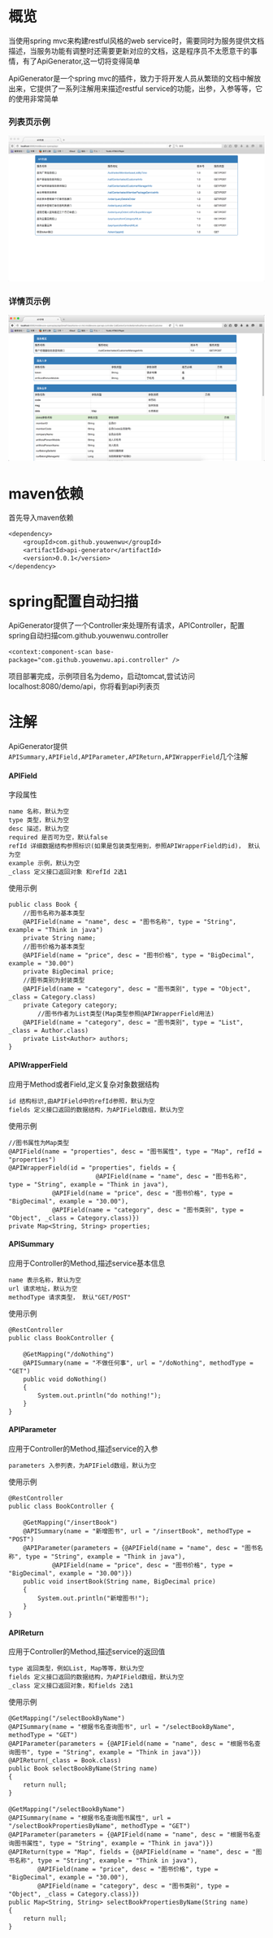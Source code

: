 # 概览
当使用spring mvc来构建restful风格的web service时，需要同时为服务提供文档描述，当服务功能有调整时还需要更新对应的文档，这是程序员不太愿意干的事情，有了ApiGenerator,这一切将变得简单

ApiGenerator是一个spring mvc的插件，致力于将开发人员从繁琐的文档中解放出来，它提供了一系列注解用来描述restful service的功能，出参，入参等等，它的使用非常简单

### 列表页示例
![列表页](https://github.com/youwenwu/ApiGenerator/blob/master/list.png)

### 详情页示例
![详情页](https://github.com/youwenwu/ApiGenerator/blob/master/detail.png)
# maven依赖
首先导入maven依赖
`````````
<dependency>
	<groupId>com.github.youwenwu</groupId>
	<artifactId>api-generator</artifactId>
	<version>0.0.1</version>
</dependency>
`````````
# spring配置自动扫描
ApiGenerator提供了一个Controller来处理所有请求，APIController，配置spring自动扫描com.github.youwenwu.controller
`````````
<context:component-scan base-package="com.github.youwenwu.api.controller" />
`````````

项目部署完成，示例项目名为demo，启动tomcat,尝试访问localhost:8080/demo/api，你将看到api列表页
# 注解
ApiGenerator提供`````````APISummary,APIField,APIParameter,APIReturn,APIWrapperField`````````几个注解

#### APIField
字段属性
`````````
name 名称，默认为空
type 类型，默认为空
desc 描述，默认为空
required 是否可为空，默认false
refId 详细数据结构参照标识(如果是包装类型用到，参照APIWrapperField的id)， 默认为空
example 示例，默认为空
_class 定义接口返回对象 和refId 2选1
`````````
使用示例
`````````
public class Book {
	//图书名称为基本类型
	@APIField(name = "name", desc = "图书名称", type = "String", example = "Think in java")
	private String name;
	//图书价格为基本类型
	@APIField(name = "price", desc = "图书价格", type = "BigDecimal", example = "30.00")
	private BigDecimal price;
	//图书类别为封装类型
	@APIField(name = "category", desc = "图书类别", type = "Object", _class = Category.class)
	private Category category;
        //图书作者为List类型(Map类型参照@APIWrapperField用法)
	@APIField(name = "category", desc = "图书类别", type = "List", _class = Author.class)
	private List<Author> authors;
}
`````````
#### APIWrapperField
应用于Method或者Field,定义复杂对象数据结构
`````````
id 结构标识,由APIField中的refId参照，默认为空
fields 定义接口返回的数据结构，为APIField数组，默认为空
`````````
使用示例
`````````
//图书属性为Map类型
@APIField(name = "properties", desc = "图书属性", type = "Map", refId = "properties")
@APIWrapperField(id = "properties", fields = {
                        @APIField(name = "name", desc = "图书名称", type = "String", example = "Think in java"),
			@APIField(name = "price", desc = "图书价格", type = "BigDecimal", example = "30.00"),
			@APIField(name = "category", desc = "图书类别", type = "Object", _class = Category.class)})
private Map<String, String> properties;
`````````
#### APISummary
应用于Controller的Method,描述service基本信息
`````````
name 表示名称，默认为空
url 请求地址，默认为空
methodType 请求类型， 默认"GET/POST"
`````````
使用示例
`````````
@RestController
public class BookController {
	
	@GetMapping("/doNothing")
	@APISummary(name = "不做任何事", url = "/doNothing", methodType = "GET")
	public void doNothing()
	{
		System.out.println("do nothing!");
	}
}
`````````
#### APIParameter
应用于Controller的Method,描述service的入参
`````````
parameters 入参列表，为APIField数组，默认为空
`````````
使用示例
`````````
@RestController
public class BookController {
	
	@GetMapping("/insertBook")
	@APISummary(name = "新增图书", url = "/insertBook", methodType = "POST")
	@APIParameter(parameters = {@APIField(name = "name", desc = "图书名称", type = "String", example = "Think in java"), 
			@APIField(name = "price", desc = "图书价格", type = "BigDecimal", example = "30.00")})
	public void insertBook(String name, BigDecimal price)
	{
		System.out.println("新增图书!");
	}
}
`````````
#### APIReturn
应用于Controller的Method,描述service的返回值
`````````
type 返回类型，例如List, Map等等，默认为空
fields 定义接口返回的数据结构，为APIField数组，默认为空
_class 定义接口返回对象，和fields 2选1
`````````
使用示例
`````````
@GetMapping("/selectBookByName")
@APISummary(name = "根据书名查询图书", url = "/selectBookByName", methodType = "GET")
@APIParameter(parameters = {@APIField(name = "name", desc = "根据书名查询图书", type = "String", example = "Think in java")})
@APIReturn(_class = Book.class)
public Book selectBookByName(String name)
{
	return null;
}
	
@GetMapping("/selectBookByName")
@APISummary(name = "根据书名查询图书属性", url = "/selectBookPropertiesByName", methodType = "GET")
@APIParameter(parameters = {@APIField(name = "name", desc = "根据书名查询图书属性", type = "String", example = "Think in java")})
@APIReturn(type = "Map", fields = {@APIField(name = "name", desc = "图书名称", type = "String", example = "Think in java"),
		@APIField(name = "price", desc = "图书价格", type = "BigDecimal", example = "30.00"),
		@APIField(name = "category", desc = "图书类别", type = "Object", _class = Category.class)})
public Map<String, String> selectBookPropertiesByName(String name)
{
	return null;
}
`````````
